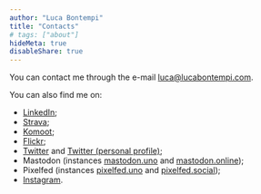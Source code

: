 ```yaml
---
author: "Luca Bontempi"
title: "Contacts"
# tags: ["about"]
hideMeta: true
disableShare: true
---
```

You can contact me through the e-mail [luca@lucabontempi.com](mailto:luca@lucabontempi.com).

You can also find me on:
- [LinkedIn](https://www.linkedin.com/in/lucabontempi1/?locale=en_US/ "LinkedIn");
- [Strava](https://www.strava.com/athletes/4403103 "Strava"); 
- [Komoot](https://www.komoot.it/user/2218098976141 "Komoot");
- [Flickr](https://www.flickr.com/photos/77058054@N07/ "Flickr");
- [Twitter](https://twitter.com/luca_bontempi1 "Twitter") and [Twitter (personal profile)](https://twitter.com/bontelu "Twitter"); 
- Mastodon (instances [mastodon.uno](https://mastodon.uno/@bontelu "Mastodon.uno") and [mastodon.online](https://mastodon.online/@bontelu "Mastodon.online"));
- Pixelfed (instances [pixelfed.uno](https://pixelfed.uno/bonte.lu "Pixelfed.uno") and [pixelfed.social](https://pixelfed.social/bonte.lu "Pixelfed.social"));
- [Instagram](https://www.instagram.com/bonte.lu/ "Instagram").

